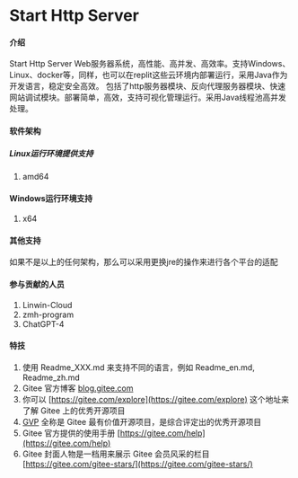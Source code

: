 # Start Http Server

#### 介绍
Start Http Server Web服务器系统，高性能、高并发、高效率。支持Windows、Linux、docker等，同样，也可以在replit这些云环境内部署运行，采用Java作为开发语言，稳定安全高效。
包括了http服务器模块、反向代理服务器模块、快速网站调试模块。部署简单，高效，支持可视化管理运行。采用Java线程池高并发处理。

#### 软件架构
##### Linux运行环境提供支持
1. amd64

#### Windows运行环境支持
1. x64

#### 其他支持
如果不是以上的任何架构，那么可以采用更换jre的操作来进行各个平台的适配


#### 参与贡献的人员
1. Linwin-Cloud
2. zmh-program
3. ChatGPT-4


#### 特技

1.  使用 Readme\_XXX.md 来支持不同的语言，例如 Readme\_en.md, Readme\_zh.md
2.  Gitee 官方博客 [blog.gitee.com](https://blog.gitee.com)
3.  你可以 [https://gitee.com/explore](https://gitee.com/explore) 这个地址来了解 Gitee 上的优秀开源项目
4.  [GVP](https://gitee.com/gvp) 全称是 Gitee 最有价值开源项目，是综合评定出的优秀开源项目
5.  Gitee 官方提供的使用手册 [https://gitee.com/help](https://gitee.com/help)
6.  Gitee 封面人物是一档用来展示 Gitee 会员风采的栏目 [https://gitee.com/gitee-stars/](https://gitee.com/gitee-stars/)
